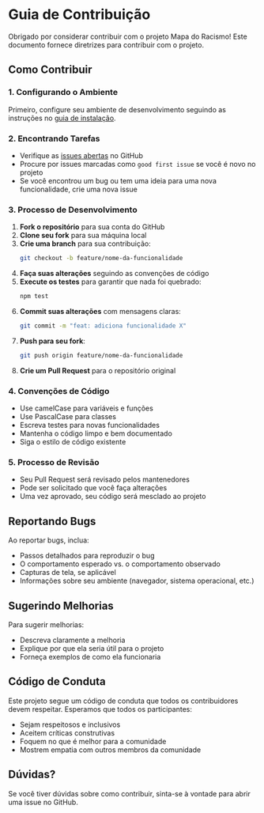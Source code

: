 # Guia de Contribuição

Obrigado por considerar contribuir com o projeto Mapa do Racismo! Este documento fornece diretrizes para contribuir com o projeto.

## Como Contribuir

### 1. Configurando o Ambiente

Primeiro, configure seu ambiente de desenvolvimento seguindo as instruções no [guia de instalação](../guia/instalacao.md).

### 2. Encontrando Tarefas

- Verifique as [issues abertas](https://github.com/Kelvisduank/mapa-do-racismo/issues) no GitHub
- Procure por issues marcadas como `good first issue` se você é novo no projeto
- Se você encontrou um bug ou tem uma ideia para uma nova funcionalidade, crie uma nova issue

### 3. Processo de Desenvolvimento

1. **Fork o repositório** para sua conta do GitHub
2. **Clone seu fork** para sua máquina local
3. **Crie uma branch** para sua contribuição:
   ```bash
   git checkout -b feature/nome-da-funcionalidade
   ```
4. **Faça suas alterações** seguindo as convenções de código
5. **Execute os testes** para garantir que nada foi quebrado:
   ```bash
   npm test
   ```
6. **Commit suas alterações** com mensagens claras:
   ```bash
   git commit -m "feat: adiciona funcionalidade X"
   ```
7. **Push para seu fork**:
   ```bash
   git push origin feature/nome-da-funcionalidade
   ```
8. **Crie um Pull Request** para o repositório original

### 4. Convenções de Código

- Use camelCase para variáveis e funções
- Use PascalCase para classes
- Escreva testes para novas funcionalidades
- Mantenha o código limpo e bem documentado
- Siga o estilo de código existente

### 5. Processo de Revisão

- Seu Pull Request será revisado pelos mantenedores
- Pode ser solicitado que você faça alterações
- Uma vez aprovado, seu código será mesclado ao projeto

## Reportando Bugs

Ao reportar bugs, inclua:

- Passos detalhados para reproduzir o bug
- O comportamento esperado vs. o comportamento observado
- Capturas de tela, se aplicável
- Informações sobre seu ambiente (navegador, sistema operacional, etc.)

## Sugerindo Melhorias

Para sugerir melhorias:

- Descreva claramente a melhoria
- Explique por que ela seria útil para o projeto
- Forneça exemplos de como ela funcionaria

## Código de Conduta

Este projeto segue um código de conduta que todos os contribuidores devem respeitar. Esperamos que todos os participantes:

- Sejam respeitosos e inclusivos
- Aceitem críticas construtivas
- Foquem no que é melhor para a comunidade
- Mostrem empatia com outros membros da comunidade

## Dúvidas?

Se você tiver dúvidas sobre como contribuir, sinta-se à vontade para abrir uma issue no GitHub.
